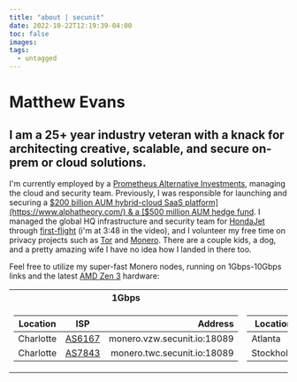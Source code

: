 ```yaml
---
title: "about | secunit"
date: 2022-10-22T12:19:39-04:00
toc: false
images:
tags:
  - untagged
---
```


# Matthew Evans
## I am a 25+ year industry veteran with a knack for architecting creative, scalable, and secure on-prem or cloud solutions.  


I'm currently employed by a [Prometheus Alternative Investments](https://prometheusalts.com/), managing the cloud and security team. Previously, I was responsible for launching and securing a [$200 billion AUM hybrid-cloud SaaS platform](https://www.alphatheory.com/) & a [$500 million AUM hedge fund](https://centerbook.com/). I managed the global HQ infrastructure and security team for [HondaJet](https://www.hondajet.com/) through [first-flight](https://global.honda/newsroom/worldnews/2010/c101221FAA-Conforming-HondaJet.html) (i'm at 3:48 in the video), and I volunteer my free time on privacy projects such as [Tor](https://www.torproject.org/) and [Monero](https://www.getmonero.org/). There are a couple kids, a dog, and a pretty amazing wife I have no idea how I landed in there too.

Feel free to utilize my super-fast Monero nodes, running on 1Gbps-10Gbps links and the latest [AMD Zen 3](https://www.amd.com/en/products/cpu/amd-ryzen-9-5950x#product-specs) hardware:

<table style="width:100%">
<tr>
<th>1Gbps</th><th>10Gbps+</th>
</tr>
<tr>
<td>

| Location | ISP | Address |
| --- | :---: | ----: |
| Charlotte | [AS6167](https://bgp.he.net/AS6167) | monero.vzw.secunit.io:18089 |
| Charlotte | [AS7843](https://bgp.he.net/AS7843) | monero.twc.secunit.io:18089 |

</td>
<td>

| Location | ISP | Address |
| --- | :---: | ----: |
| Atlanta | [AS20473](https://bgp.he.net/AS20473) | monero.atl.secunit.io:18089 |
| Stockholm | [AS20473](https://bgp.he.net/AS20473) | monero.se.secunit.io:18089 |

</td>
</tr>
</table>
